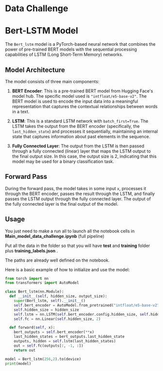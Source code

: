 # Data Challenge
 
# Bert-LSTM Model

The `Bert_lstm` model is a PyTorch-based neural network that combines the power of pre-trained BERT models with the sequential processing capabilities of LSTM (Long Short-Term Memory) networks.

## Model Architecture

The model consists of three main components:

1. **BERT Encoder**: This is a pre-trained BERT model from Hugging Face's model hub. The specific model used is `"intfloat/e5-base-v2"`. The BERT model is used to encode the input data into a meaningful representation that captures the contextual relationships between words in a text.

2. **LSTM**: This is a standard LSTM network with `batch_first=True`. The LSTM takes the output from the BERT encoder (specifically, the `last_hidden_state`) and processes it sequentially, maintaining an internal state that captures information about past elements in the sequence.

3. **Fully Connected Layer**: The output from the LSTM is then passed through a fully connected (linear) layer that maps the LSTM output to the final output size. In this case, the output size is 2, indicating that this model may be used for a binary classification task.

## Forward Pass

During the forward pass, the model takes in some input `x`, processes it through the BERT encoder, passes the result through the LSTM, and finally passes the LSTM output through the fully connected layer. The output of the fully connected layer is the final output of the model.

## Usage
You just need to make a run all to launch all the notebook cells in **Main_model_data_challenge.ipynb** (full pipeline)

Put all the data in the folder so that you will have **test** and **training** folder plus **training_labels.json** .

The paths are already well defined on the notebook.

Here is a basic example of how to initialize and use the model:

```python
from torch import nn
from transformers import AutoModel

class Bert_lstm(nn.Module):
  def __init__(self, hidden_size, output_size):
    super(Bert_lstm, self).__init__()
    self.bert_encoder = AutoModel.from_pretrained("intfloat/e5-base-v2")
    self.hidden_size = hidden_size
    self.lstm = nn.LSTM(self.bert_encoder.config.hidden_size, self.hidden_size, batch_first=True)
    self.fc = nn.Linear(self.hidden_size, 2)

  def forward(self, x):
    bert_outputs = self.bert_encoder(**x)
    last_hidden_states = bert_outputs.last_hidden_state
    outputs, hidden = self.lstm(last_hidden_states)
    out = self.fc(outputs[:, -1, :])
    return out

model = Bert_lstm(256,2).to(device)
print(model) 
